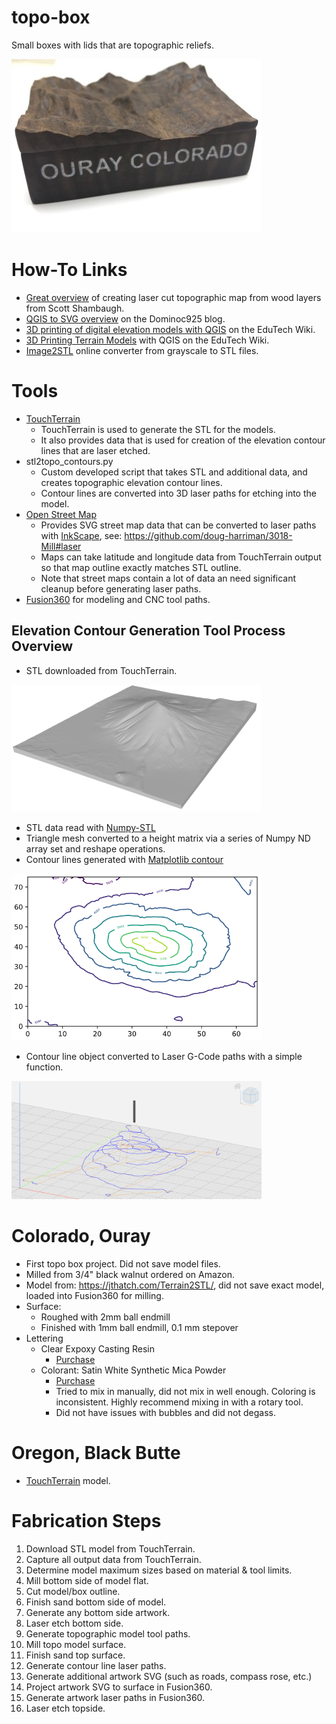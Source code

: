 # topo-box
Small boxes with lids that are topographic reliefs.

![Ouray Colorado](images/usa-colorado-ouray/ouray-1-small.jpg)

# How-To Links
* [Great overview](https://theshamblog.com/making-a-laser-cut-topo-map-the-design-phase/) of creating laser cut topographic map from wood layers from Scott Shambaugh.
* [QGIS to SVG overview](https://dominoc925.blogspot.com/2014/05/qgis-export-layers-to-svg-for.html) on the Dominoc925 blog.
* [3D printing of digital elevation models with QGIS](https://edutechwiki.unige.ch/en/3D_printing_of_digital_elevation_models_with_QGIS) on the EduTech Wiki.
* [3D Printing Terrain Models](https://edutechwiki.unige.ch/en/3D_printing_of_digital_elevation_models_with_QGIS) with QGIS on the EduTech Wiki.
* [Image2STL](https://imagetostl.com/) online converter from grayscale to STL files.

# Tools
* [TouchTerrain](https://touchterrain.geol.iastate.edu/)
  * TouchTerrain is used to generate the STL for the models.
  * It also provides data that is used for creation of the elevation contour lines that are laser etched. 
* stl2topo_contours.py
  * Custom developed script that takes STL and additional data, and creates topographic elevation contour lines.
  * Contour lines are converted into 3D laser paths for etching into the model.
* [Open Street Map](openstreetmap.org)
  * Provides SVG street map data that can be converted to laser paths with [InkScape](https://inkscape.org/), see: https://github.com/doug-harriman/3018-Mill#laser
  * Maps can take latitude and longitude data from TouchTerrain output so that map outline exactly matches STL outline.
  * Note that street maps contain a lot of data an need significant cleanup before generating laser paths. 
* [Fusion360](https://www.autodesk.com/products/fusion-360/) for modeling and CNC tool paths.

## Elevation Contour Generation Tool Process Overview
* STL downloaded from TouchTerrain.

<img src="https://github.com/doug-harriman/topo-box/blob/main/oregon-black-butte/images/black-butte-3dviewer.net-stl-view.png" width="400">

* STL data read with [Numpy-STL](https://github.com/WoLpH/numpy-stl/)
* Triangle mesh converted to a height matrix via a series of Numpy ND array set and reshape operations.
* Contour lines generated with [Matplotlib contour](https://matplotlib.org/stable/api/_as_gen/matplotlib.pyplot.contour.html)

<img src="https://github.com/doug-harriman/topo-box/blob/main/oregon-black-butte/images/black-butte-matplotlib-contours.png" width="400">

* Contour line object converted to Laser G-Code paths with a simple function.

<img src="https://github.com/doug-harriman/topo-box/blob/main/oregon-black-butte/images/black-butte-ncviewer-laser-contours.png" width="400">

# Colorado, Ouray
* First topo box project.  Did not save model files.
* Milled from 3/4" black walnut ordered on Amazon.
* Model from: https://jthatch.com/Terrain2STL/, did not save exact model, loaded into Fusion360 for milling.
* Surface:
  * Roughed with 2mm ball endmill
  * Finished with 1mm ball endmill, 0.1 mm stepover
* Lettering
  * Clear Expoxy Casting Resin
    * [Purchase](https://www.amazon.com/gp/product/B089XZJFG5)
  * Colorant:  Satin White Synthetic Mica Powder
    * [Purchase](https://www.amazon.com/gp/product/B07KS7WTR2)
    * Tried to mix in manually, did not mix in well enough.  Coloring is inconsistent.  Highly recommend mixing in with a rotary tool.
    * Did not have issues with bubbles and did not degass.  


# Oregon, Black Butte
* [TouchTerrain](https://touchterrain.geol.iastate.edu/?trlat=44.429197180580594&trlon=-121.59384723130317&bllat=44.3616143717882&bllon=-121.68289944838435&DEM_name=USGS/NED&tilewidth=100&printres=0.2&ntilesx=1&ntilesy=1&DEMresolution=14.19&basethick=1&zscale=-25.4&fileformat=STLb&maptype=roadmap&gamma=1&transp=20&hsazi=315&hselev=45&map_lat=44.38402186929164&map_lon=-121.65242965263509&map_zoom=13) model.

# Fabrication Steps
1. Download STL model from TouchTerrain.
2. Capture all output data from TouchTerrain.
3. Determine model maximum sizes based on material & tool limits.
4. Mill bottom side of model flat.
5. Cut model/box outline.
7. Finish sand bottom side of model.
6. Generate any bottom side artwork.
8. Laser etch bottom side.
9. Generate topographic model tool paths.
10. Mill topo model surface.
11. Finish sand top surface.
12. Generate contour line laser paths.
13. Generate additional artwork SVG (such as roads, compass rose, etc.)
14. Project artwork SVG to surface in Fusion360.
15. Generate artwork laser paths in Fusion360.
16. Laser etch topside.
